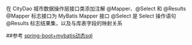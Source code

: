 在 CityDao 城市数据操作层接口类添加注解 @Mapper、@Select 和 @Results
@Mapper 标志接口为 MyBatis Mapper 接口
@Select 是 Select 操作语句
@Results 标志结果集，以及与库表字段的映射关系


##参考
[spring-boot+mybatis动态sql](http://blog.csdn.net/zhugeyangyang1994/article/details/52045924)